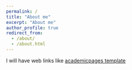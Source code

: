 ```yaml
---
permalink: /
title: "About me"
excerpt: "About me"
author_profile: true
redirect_from: 
  - /about/
  - /about.html
---
```


I will have web links like [academicpages template](https://github.com/academicpages/academicpages.github.io) 
